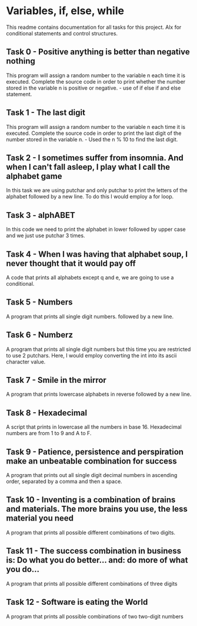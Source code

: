 # Variables, if, else, while
This readme contains documentation for all tasks for this project. Alx for conditional statements and control structures.

## Task 0 - Positive anything is better than negative nothing
This program will assign a random number to the variable n each time it is executed. Complete the source code 
in order to print whether the number stored in the variable n is positive or negative. - use of if else if and else statement.

## Task 1 - The last digit
This program will assign a random number to the variable n each time it is executed.
Complete the source code in order to print the last digit of the number stored in the variable n. - Used the n % 10 to find the last digit.

## Task 2 - I sometimes suffer from insomnia. And when I can't fall asleep, I play what I call the alphabet game
In this task we are using putchar and only putchar to print the letters of the alphabet followed by a new line.
To do this I would employ a for loop. 

## Task 3 - alphABET
In this code we need to print the alphabet in lower followed by upper case and we just use putchar 3 times.

## Task 4 - When I was having that alphabet soup, I never thought that it would pay off
A code that prints all alphabets except q and e, we are going to use a conditional.

## Task 5 - Numbers
A program that prints all single digit numbers. followed by a new line.

## Task 6 - Numberz
A program that prints all single digit numbers but this time you are restricted to use 2 putchars. Here, I would employ converting the int into 
its ascii character value. 

## Task 7 - Smile in the mirror
A program that prints lowercase alphabets in reverse followed by a new line.

## Task 8 - Hexadecimal
A script that prints in lowercase all the numbers in base 16. Hexadecimal numbers are from 1 to 9 and A to F.

## Task 9 - Patience, persistence and perspiration make an unbeatable combination for success
A program that prints out all single digit decimal numbers in ascending order, separated by a comma and then a space.

## Task 10 - Inventing is a combination of brains and materials. The more brains you use, the less material you need
A program that prints all possible different combinations of two digits.

## Task 11 - The success combination in business is: Do what you do better... and: do more of what you do...
A program that prints all possible different combinations of three digits

## Task 12 - Software is eating the World
A program that prints all possible combinations of two two-digit numbers
